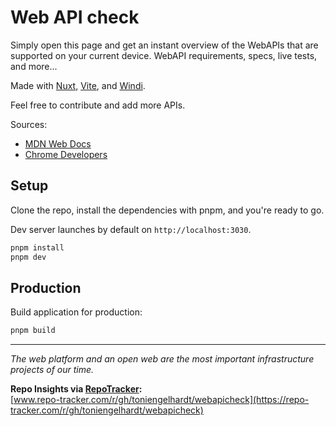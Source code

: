 # Web API check

Simply open this page and get an instant overview of the WebAPIs that are supported on your current device. WebAPI requirements, specs, live tests, and more...

Made with [Nuxt](https://nuxt.com), [Vite](https://vitejs.dev), and [Windi](https://windicss.org).

Feel free to contribute and add more APIs.

Sources: 

- [MDN Web Docs](https://developer.mozilla.org)
- [Chrome Developers](https://developer.chrome.com/)

## Setup

Clone the repo, install the dependencies with pnpm, and you're ready to go.

Dev server launches by default on `http://localhost:3030`.

```bash
pnpm install
pnpm dev
```

## Production

Build application for production:

```bash
pnpm build
```

---

_The web platform and an open web are the most important infrastructure projects of our time._

**Repo Insights via [RepoTracker](https://repo-tracker.com):**  
[www.repo-tracker.com/r/gh/toniengelhardt/webapicheck](https://repo-tracker.com/r/gh/toniengelhardt/webapicheck)
